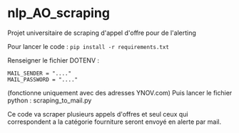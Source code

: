 # nlp_AO_scraping
Projet universitaire de scraping d'appel d'offre pour de l'alerting

Pour lancer le code : 
```pip install -r requirements.txt```  

Renseigner le fichier DOTENV : 
```.env
MAIL_SENDER = "...."
MAIL_PASSWORD = "...."
```
(fonctionne uniquement avec des adresses YNOV.com)
Puis lancer le fichier python : scraping_to_mail.py

Ce code va scraper plusieurs appels d'offres et seul ceux qui correspondent a la catégorie fourniture seront envoyé en alerte par mail.




